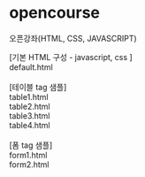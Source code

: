 # opencourse
오픈강좌(HTML, CSS, JAVASCRIPT)

[기본 HTML 구성 - javascript, css ]<br>
default.html<br>
<br>
[테이블 tag 샘플]<br>
table1.html<br>
table2.html<br>
table3.html<br>
table4.html<br>
<br>
[폼 tag 샘플]<br>
form1.html<br>
form2.html<br>
